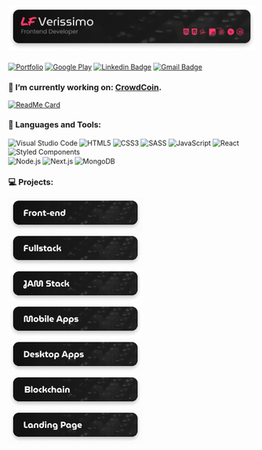 # [<img alt="Logo LF Verissimo - Front-end Developer" src="./images/banner.png" />](https://lfverissimo.com)

[![Portfolio](https://img.shields.io/badge/-https://lfverissimo.com-2E2D2E?style=for-the-badge&labelColor=FD3A69&label=Portfolio&link=https://lfverissimo.com)](https://lfverissimo.com)
[![Google Play](https://img.shields.io/badge/-LF%20Verissimo-2E2D2E?style=for-the-badge&labelColor=FD3A69&logo=google-play&logoColor=white&link=https://play.google.com/store/apps/developer?id=LF+Verissimo)](https://play.google.com/store/apps/developer?id=LF+Verissimo)
[![Linkedin Badge](https://img.shields.io/badge/-LF%20Verissimo-2E2D2E?style=for-the-badge&labelColor=FD3A69&logo=linkedin&logoColor=white&link=https://www.linkedin.com/in/luiz-fernando-veríssimo-485323164)](https://www.linkedin.com/in/luiz-fernando-veríssimo-485323164)
[![Gmail Badge](https://img.shields.io/badge/-luizfverissimo@gmail.com-2E2D2E?style=for-the-badge&labelColor=FD3A69&logo=gmail&logoColor=white&link=mailto:uizfverissimo@gmail.com)](mailto:luizfverissimo@gmail.com)


### 🚧 I’m currently working on: [CrowdCoin](https://github.com/luizfverissimo/crowdcoin).
[![ReadMe Card](https://github-readme-stats.vercel.app/api/pin/?username=luizfverissimo&repo=crowdcoin&theme=bear)](https://github.com/luizfverissimo/crowdcoin)


### 🔧 Languages and Tools:
<img align="center" alt="Visual Studio Code" src="https://img.shields.io/badge/-VS%20Code-2E2D2E?style=flat-square&labelColor=FD3A69&logo=visual-studio-code&logoColor=white" /> <img align="center" alt="HTML5" src="https://img.shields.io/badge/-HTML5-2E2D2E?style=flat-square&labelColor=FD3A69&logo=HTML5&logoColor=white" /> <img align="center" alt="CSS3" src="https://img.shields.io/badge/-CSS3-2E2D2E?style=flat-square&labelColor=FD3A69&logo=css3&logoColor=white" /> <img align="center" alt="SASS" src="https://img.shields.io/badge/-Sass-2E2D2E?style=flat-square&labelColor=FD3A69&logo=sass&logoColor=white" /> <img align="center" alt="JavaScript" src="https://img.shields.io/badge/-JavaScript-2E2D2E?style=flat-square&labelColor=FD3A69&logo=javascript&logoColor=white" /> <img align="center" alt="React" src="https://img.shields.io/badge/-React-2E2D2E?style=flat-square&labelColor=FD3A69&logo=react&logoColor=white" /> <img align="center" alt="Styled Components" src="https://img.shields.io/badge/-Styled%20Components-2E2D2E?style=flat-square&labelColor=FD3A69&logo=styled-components&logoColor=white" /><br />
<img align="center" alt="Node.js" src="https://img.shields.io/badge/-Node.js-2E2D2E?style=flat-square&labelColor=FD3A69&logo=node.js&logoColor=white" /> <img align="center" alt="Next.js" src="https://img.shields.io/badge/-Next.js-2E2D2E?style=flat-square&labelColor=FD3A69&logo=next.js&logoColor=white" /> <img align="center" alt="MongoDB" src="https://img.shields.io/badge/-MongoDB-2E2D2E?style=flat-square&labelColor=FD3A69&logo=mongodb&logoColor=white" />
<br />


### 💻 Projects:
[<img src="/images/frontend.png" alt="frontend">](https://github.com/luizfverissimo/luizfverissimo/blob/d2cbafd35b41b75d4d2e31cb8cdd931a35f02024/frontend.md)
[<img src="/images/fullstack.png" alt="fullstack">](https://github.com/luizfverissimo/luizfverissimo/blob/d2cbafd35b41b75d4d2e31cb8cdd931a35f02024/fullstack.md) 
[<img src="/images/jamstack.png" alt="jamstack">](https://github.com/luizfverissimo/luizfverissimo/blob/d2cbafd35b41b75d4d2e31cb8cdd931a35f02024/jamstack.md)
[<img src="/images/mobile.png" alt="mobile">](https://github.com/luizfverissimo/luizfverissimo/blob/d2cbafd35b41b75d4d2e31cb8cdd931a35f02024/mobile.md)
[<img src="/images/desktop.png" alt="desktop">](https://github.com/luizfverissimo/luizfverissimo/blob/d2cbafd35b41b75d4d2e31cb8cdd931a35f02024/desktop.md)
[<img src="/images/blockchain.png" alt="Blockchain">](https://github.com/luizfverissimo/luizfverissimo/blob/d2cbafd35b41b75d4d2e31cb8cdd931a35f02024/blockchain.md)
[<img src="/images/landing.png" alt="landing">](https://github.com/luizfverissimo/luizfverissimo/blob/d2cbafd35b41b75d4d2e31cb8cdd931a35f02024/landing.md)

